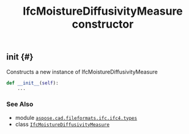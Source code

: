 ﻿---
title: IfcMoistureDiffusivityMeasure constructor
second_title: Aspose.CAD for Python via .NET API References
description: 
type: docs
weight: 10
url: /python-net/aspose.cad.fileformats.ifc.ifc4.types/ifcmoisturediffusivitymeasure/__init__/
is_root: false
---

## __init__ {#}

Constructs a new instance of IfcMoistureDiffusivityMeasure



```python
def __init__(self):
    ...
```





### See Also
* module [`aspose.cad.fileformats.ifc.ifc4.types`](../../)
* class [`IfcMoistureDiffusivityMeasure`](/cad/python-net/aspose.cad.fileformats.ifc.ifc4.types/ifcmoisturediffusivitymeasure)
